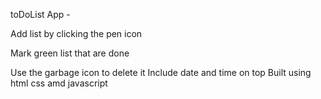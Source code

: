 toDoList App -

Add list by clicking the pen icon

Mark green list that are done

Use the garbage icon to delete it
Include date and time on top
Built using html css amd javascript
